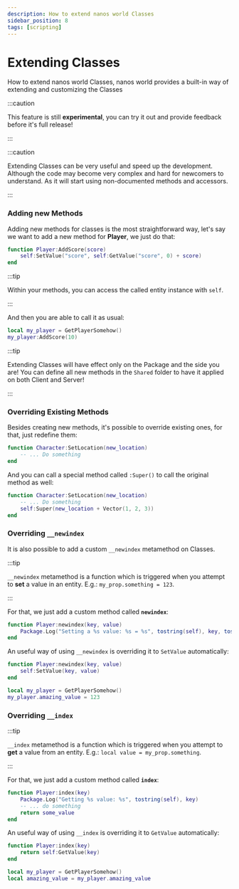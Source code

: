 ```yaml
---
description: How to extend nanos world Classes
sidebar_position: 8
tags: [scripting]
---
```


# Extending Classes

How to extend nanos world Classes, nanos world provides a built-in way of extending and customizing the Classes

:::caution

This feature is still **experimental**, you can try it out and provide feedback before it's full release!

:::

:::caution

Extending Classes can be very useful and speed up the development. Although the code may become very complex and hard for newcomers to understand. As it will start using non-documented methods and accessors.

:::


### Adding new Methods

Adding new methods for classes is the most straightforward way, let's say we want to add a new method for **Player**, we just do that:

```lua
function Player:AddScore(score)
	self:SetValue("score", self:GetValue("score", 0) + score)
end
```

:::tip

Within your methods, you can access the called entity instance with `self`.

:::

And then you are able to call it as usual:

```lua
local my_player = GetPlayerSomehow()
my_player:AddScore(10)
```

:::tip

Extending Classes will have effect only on the Package and the side you are! You can define all new methods in the `Shared` folder to have it applied on both Client and Server!

:::


### Overriding Existing Methods

Besides creating new methods, it's possible to override existing ones, for that, just redefine them:

```lua
function Character:SetLocation(new_location)
	-- ... Do something
end
```

And you can call a special method called `:Super()` to call the original method as well:

```lua
function Character:SetLocation(new_location)
	-- ... Do something
    self:Super(new_location + Vector(1, 2, 3))
end
```


### Overriding `__newindex`

It is also possible to add a custom `__newindex` metamethod on Classes.

:::tip

`__newindex` metamethod is a function which is triggered when you attempt to **set** a value in an entity. E.g.: `my_prop.something = 123`.

:::

For that, we just add a custom method called **`newindex`**:

```lua
function Player:newindex(key, value)
	Package.Log("Setting a %s value: %s = %s", tostring(self), key, tostring(value))
end
```

An useful way of using `__newindex` is overriding it to `SetValue` automatically:

```lua
function Player:newindex(key, value)
    self:SetValue(key, value)
end

local my_player = GetPlayerSomehow()
my_player.amazing_value = 123
```


### Overriding `__index`

:::tip

`__index` metamethod is a function which is triggered when you attempt to **get** a value from an entity. E.g.: `local value = my_prop.something`.

:::

For that, we just add a custom method called **`index`**:

```lua
function Player:index(key)
	Package.Log("Getting %s value: %s", tostring(self), key)
    -- ... do something
    return some_value
end
```

An useful way of using `__index` is overriding it to `GetValue` automatically:

```lua
function Player:index(key)
    return self:GetValue(key)
end

local my_player = GetPlayerSomehow()
local amazing_value = my_player.amazing_value
```
